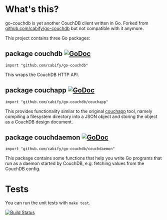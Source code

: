 # What's this?

go-couchdb is yet another CouchDB client written in Go.
Forked from [github.com/cabify/go-couchdb](http://github.com/cabify/go-couchdb) but not compatible with it anymore.

This project contains three Go packages:

## package couchdb [![GoDoc](https://godoc.org/github.com/cabify/go-couchdb?status.png)](http://godoc.org/github.com/cabify/go-couchdb)

    import "github.com/cabify/go-couchdb"

This wraps the CouchDB HTTP API.

## package couchapp [![GoDoc](https://godoc.org/github.com/cabify/go-couchdb?status.png)](http://godoc.org/github.com/cabify/go-couchdb/couchapp)

    import "github.com/cabify/go-couchdb/couchapp"

This provides functionality similar to the original
[couchapp](https://github.com/couchapp/couchapp) tool,
namely compiling a filesystem directory into a JSON object
and storing the object as a CouchDB design document.

## package couchdaemon [![GoDoc](https://godoc.org/github.com/cabify/go-couchdb?status.png)](http://godoc.org/github.com/cabify/go-couchdb/couchdaemon)

    import "github.com/cabify/go-couchdb/couchdaemon"

This package contains some functions that help
you write Go programs that run as a daemon started by CouchDB,
e.g. fetching values from the CouchDB config.

# Tests

You can run the unit tests with `make test`.

[![Build Status](https://travis-ci.org/cabify/go-couchdb.png?branch=master)](https://travis-ci.org/cabify/go-couchdb)
